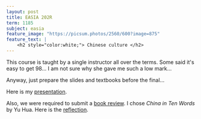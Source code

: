 ```yaml
---
layout: post
title: EASIA 202R
term: 1185
subject: easia
feature_image: "https://picsum.photos/2560/600?image=875"
feature_text: |
    <h2 style="color:white;"> Chinese culture </h2>
---
```


This course is taught by a single instructor all over the terms. Some said it's easy to get 98... I am not sure why she gave me such a low mark...

Anyway, just prepare the slides and textbooks before the final...

Here is my [presentation](/1185/easia202r/slides.pdf).

Also, we were required to submit a [book review](/1185/easia202r/China_in_ten_words.pdf). I chose *China in Ten Words* by Yu Hua. Here is the [reflection](/1185/easia202r/after_thoughts.pdf).
